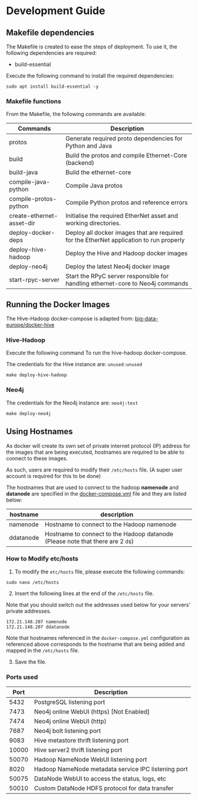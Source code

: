 # Development Guide 

## Makefile dependencies
The Makefile is created to ease the steps of deployment. To use it, the following dependencies are required:
- build-essential

Execute the following command to install the required dependencies:
```shell
sudo apt install build-essential -y
```

### Makefile functions
From the Makefile, the following commands are available:

| Commands                  | Description                                                                             |
|---------------------------|-----------------------------------------------------------------------------------------|
| protos                    | Generate required proto dependencies for Python and Java                                |
| build                     | Build the protos and compile Ethernet-Core (backend)                                    |
| build-java                | Build the ethernet-core                                                                 |
| compile-java-python       | Compile Java protos                                                                     |
| compile-protos-python     | Compile Python protos and reference errors                                              |
| create-ethernet-asset-dir | Initialise the required EtherNet asset and working directories.                         |
| deploy-docker-deps        | Deploy all docker images that are required for the EtherNet application to run properly |
| deploy-hive-hadoop        | Deploy the Hive and Hadoop docker images                                                |
| deploy-neo4j              | Deploy the latest Neo4j docker image                                                    |
| start-rpyc-server         | Start the RPyC server responsible for handling ethernet-core to Neo4j commands          |


## Running the Docker Images
The Hive-Hadoop docker-compose is adapted from:
[big-data-europe/docker-hive](https://github.com/big-data-europe/docker-hive)

### Hive-Hadoop
Execute the following command To run the hive-hadoop docker-compose.

The credentials for the Hive instance are: `unused:unused`

```shell
make deploy-hive-hadoop
```

### Neo4j
The credentials for the Neo4j instance are: `neo4j:test`
```shell
make deploy-neo4j
```

## Using Hostnames

As docker will create its own set of private internet protocol (IP) address for the images that are being executed, hostnames are required to be able to connect to these images.

As such, users are required to modify their `/etc/hosts` file. (A super user account is required for this to be done)

The hostnames that are used to connect to the hadoop **namenode** and **datanode** are specified in the [docker-compose.yml](infra/docker-hive/docker-compose.yml) file and they are listed below:

| hostname  | description                                                                    |
|-----------|--------------------------------------------------------------------------------|
| namenode  | Hostname to connect to the Hadoop namenode                                     |
| ddatanode | Hostname to connect to the Hadoop datanode (Please note that there are 2 `d`s) |


### How to Modify etc/hosts
1. To modify the `etc/hosts` file, please execute the following commands:

```shell
sudo nano /etc/hosts
```

2. Insert the following lines at the end of the `/etc/hosts` file.

Note that you should switch out the addresses used below for your servers' private addresses.

```text
172.21.148.207 namenode
172.21.148.207 ddatanode
```

Note that hostnames referenced in the `docker-compose.yml` configuration as referenced above corresponds to the hostname that are being added and mapped in the `/etc/hosts` file.

3. Save the file.

### Ports used
| Port  | Description                                         |
|-------|-----------------------------------------------------|
| 5432  | PostgreSQL listening port                           |
| 7473  | Neo4j online WebUI (https) [Not Enabled]            |
| 7474  | Neo4j online WebUI (http)                           |
| 7687  | Neo4j bolt listening port                           |
| 9083  | Hive metastore thrift listening port                |
| 10000 | Hive server2 thrift listening port                  |
| 50070 | Hadoop NameNode WebUI listening port                |
| 8020  | Hadoop NameNode metadata service IPC listening port |
| 50075 | DataNode WebUI to access the status, logs, etc      |
| 50010 | Custom DataNode HDFS protocol for data transfer     |